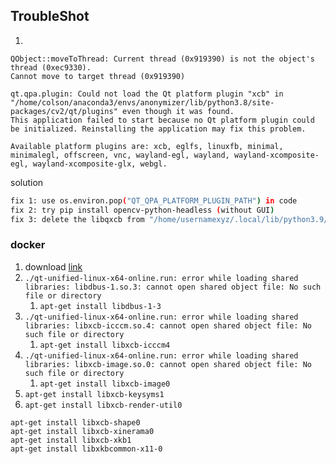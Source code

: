 ## TroubleShot

1. 

   ```
   QObject::moveToThread: Current thread (0x919390) is not the object's thread (0xec9330).
   Cannot move to target thread (0x919390)
   
   qt.qpa.plugin: Could not load the Qt platform plugin "xcb" in "/home/colson/anaconda3/envs/anonymizer/lib/python3.8/site-packages/cv2/qt/plugins" even though it was found.
   This application failed to start because no Qt platform plugin could be initialized. Reinstalling the application may fix this problem.
   
   Available platform plugins are: xcb, eglfs, linuxfb, minimal, minimalegl, offscreen, vnc, wayland-egl, wayland, wayland-xcomposite-egl, wayland-xcomposite-glx, webgl.
   ```

 solution 

```bash
fix 1: use os.environ.pop("QT_QPA_PLATFORM_PLUGIN_PATH") in code
fix 2: try pip install opencv-python-headless (without GUI)
fix 3: delete the libqxcb from "/home/usernamexyz/.local/lib/python3.9/site-packages/cv2/qt/plugins/platforms
```















### docker

1. download [link](https://download.qt.io/official_releases/online_installers/qt-unified-linux-x64-online.run)
2. `./qt-unified-linux-x64-online.run: error while loading shared libraries: libdbus-1.so.3: cannot open shared object file: No such file or directory`
   1. `apt-get install libdbus-1-3`
3. `./qt-unified-linux-x64-online.run: error while loading shared libraries: libxcb-icccm.so.4: cannot open shared object file: No such file or directory`
   1. `apt-get install libxcb-icccm4`
4. `./qt-unified-linux-x64-online.run: error while loading shared libraries: libxcb-image.so.0: cannot open shared object file: No such file or directory`
   1. `apt-get install libxcb-image0`
5. `apt-get install libxcb-keysyms1`
6. `apt-get install libxcb-render-util0`

```
apt-get install libxcb-shape0
apt-get install libxcb-xinerama0
apt-get install libxcb-xkb1
apt-get install libxkbcommon-x11-0
```



